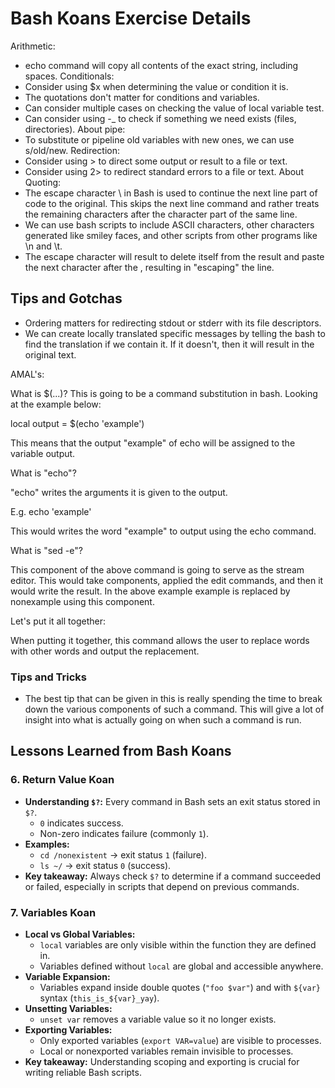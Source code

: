 # Bash Koans Exercise Details
Arithmetic:
- echo command will copy all contents of the exact string, including spaces.
Conditionals:
- Consider using $x when determining the value or condition it is.
- The quotations don't matter for conditions and variables.
- Can consider multiple cases on checking the value of local variable test.
- Can consider using -_ to check if something we need exists (files, directories).
About pipe:
- To substitute or pipeline old variables with new ones, we can use s/old/new.
Redirection:
- Consider using > to direct some output or result to a file or text.
- Consider using 2> to redirect standard errors to a file or text. 
About Quoting:
- The escape character \ in Bash is used to continue the next line part of code to the original. This skips the next line command and rather treats the remaining characters after the character part of the same line.
- We can use bash scripts to include ASCII characters, other characters generated like smiley faces, and other scripts from other programs like \n and \t.
- The escape character will result to delete itself from the result and paste the next character after the \, resulting in "escaping" the line.

  
## Tips and Gotchas
- Ordering matters for redirecting stdout or stderr with its file descriptors.
- We can create locally translated specific messages by telling the bash to find the translation if we contain it. If it doesn't, then it will result in the original text. 

AMAL's:

What is $(...)?
This is going to be a command substitution in bash. Looking at the example below:

local output = $(echo 'example')

This means that the output "example" of echo will be assigned to the variable output.

What is "echo"?

"echo" writes the arguments it is given to the output.

E.g. echo 'example'

This would writes the word "example" to output using the echo command.

What is "sed -e"?

This component of the above command is going to serve as the stream editor. This would take components, applied the edit commands, and then it would write the result. In the above example example is replaced by nonexample using this component.

Let's put it all together:

When putting it together, this command allows the user to replace words with other words and output the replacement.

### Tips and Tricks

- The best tip that can be given in this is really spending the time to break down the various components of such a command. This will give a lot of insight into what is actually going on when such a command is run.


## Lessons Learned from Bash Koans

### 6. Return Value Koan
- **Understanding `$?`:** Every command in Bash sets an exit status stored in `$?`.  
  - `0` indicates success.  
  - Non-zero indicates failure (commonly `1`).  
- **Examples:**
  - `cd /nonexistent` → exit status `1` (failure).  
  - `ls ~/` → exit status `0` (success).  
- **Key takeaway:** Always check `$?` to determine if a command succeeded or failed, especially in scripts that depend on previous commands.

### 7. Variables Koan
- **Local vs Global Variables:**
  - `local` variables are only visible within the function they are defined in.  
  - Variables defined without `local` are global and accessible anywhere.  
- **Variable Expansion:**
  - Variables expand inside double quotes (`"foo $var"`) and with `${var}` syntax (`this_is_${var}_yay`).  
- **Unsetting Variables:**
  - `unset var` removes a variable value so it no longer exists.  
- **Exporting Variables:**
  - Only exported variables (`export VAR=value`) are visible to processes.  
  - Local or nonexported variables remain invisible to processes.  
- **Key takeaway:** Understanding scoping and exporting is crucial for writing reliable Bash scripts.